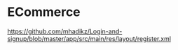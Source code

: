 # ECommerce

https://github.com/mhadikz/Login-and-signup/blob/master/app/src/main/res/layout/register.xml
